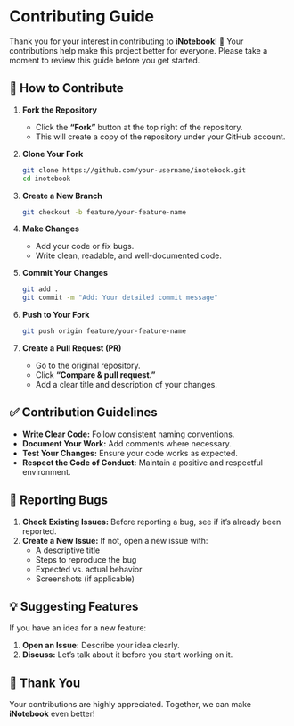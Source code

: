 # Contributing Guide

Thank you for your interest in contributing to **iNotebook**! 🎉 Your contributions help make this project better for everyone. Please take a moment to review this guide before you get started.

## 🚀 How to Contribute

1. **Fork the Repository**
   - Click the **“Fork”** button at the top right of the repository.
   - This will create a copy of the repository under your GitHub account.

2. **Clone Your Fork**

   ```bash
   git clone https://github.com/your-username/inotebook.git
   cd inotebook
   ```

3. **Create a New Branch**

   ```bash
   git checkout -b feature/your-feature-name
   ```

4. **Make Changes**
   - Add your code or fix bugs.
   - Write clean, readable, and well-documented code.

5. **Commit Your Changes**

   ```bash
   git add .
   git commit -m "Add: Your detailed commit message"
   ```

6. **Push to Your Fork**

   ```bash
   git push origin feature/your-feature-name
   ```

7. **Create a Pull Request (PR)**
   - Go to the original repository.
   - Click **“Compare & pull request.”**
   - Add a clear title and description of your changes.

## ✅ Contribution Guidelines

- **Write Clear Code:** Follow consistent naming conventions.
- **Document Your Work:** Add comments where necessary.
- **Test Your Changes:** Ensure your code works as expected.
- **Respect the Code of Conduct:** Maintain a positive and respectful environment.

## 🐞 Reporting Bugs

1. **Check Existing Issues:** Before reporting a bug, see if it’s already been reported.
2. **Create a New Issue:** If not, open a new issue with:
   - A descriptive title
   - Steps to reproduce the bug
   - Expected vs. actual behavior
   - Screenshots (if applicable)

## 💡 Suggesting Features

If you have an idea for a new feature:

1. **Open an Issue:** Describe your idea clearly.
2. **Discuss:** Let’s talk about it before you start working on it.

## 🙌 Thank You

Your contributions are highly appreciated. Together, we can make **iNotebook** even better!
